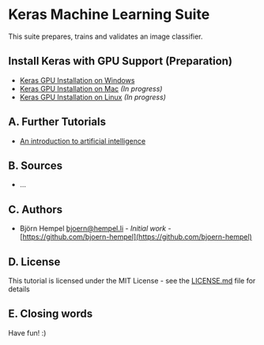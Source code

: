 # Keras Machine Learning Suite

This suite prepares, trains and validates an image classifier.

## Install Keras with GPU Support (Preparation)

* [Keras GPU Installation on Windows](markdown/keras-gpu-windows.md)
* [Keras GPU Installation on Mac](markdown/keras-gpu-mac.md) _(In progress)_
* [Keras GPU Installation on Linux](markdown/keras-gpu-linux.md) _(In progress)_

## A. Further Tutorials

* [An introduction to artificial intelligence](https://github.com/friends-of-ai/an-introduction-to-artificial-intelligence)

## B. Sources

* ...

## C. Authors

* Björn Hempel <bjoern@hempel.li> - _Initial work_ - [https://github.com/bjoern-hempel](https://github.com/bjoern-hempel)

## D. License

This tutorial is licensed under the MIT License - see the [LICENSE.md](/LICENSE.md) file for details

## E. Closing words

Have fun! :)
